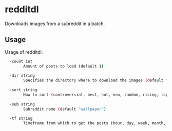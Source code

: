 # redditdl

Downloads images from a subreddit in a batch.

## Usage

Usage of redditdl:
```bash
  -count int
        Amount of posts to load (default 1)
        
  -dir string
        Specifies the directory where to download the images (default "images")
        
  -sort string
        How to sort (controversial, best, hot, new, random, rising, top) (default "top")
        
  -sub string
        Subreddit name (default "wallpaper")
        
  -tf string
        Timeframe from which to get the posts (hour, day, week, month, year, all) (default "all")
```
